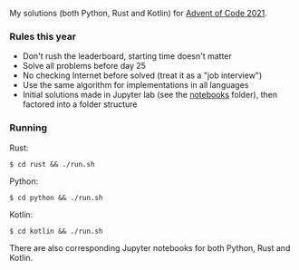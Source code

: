 
My solutions (both Python, Rust and Kotlin) for [Advent of Code 2021](https://adventofcode.com/2021/about).

### Rules this year
* Don't rush the leaderboard, starting time doesn't matter
* Solve all problems before day 25
* No checking Internet before solved (treat it as a "job interview")
* Use the same algorithm for implementations in all languages
* Initial solutions made in Jupyter lab (see the [notebooks](notebooks) folder), then factored into a folder structure

### Running

Rust:
```
$ cd rust && ./run.sh
```

Python:
```
$ cd python && ./run.sh
```

Kotlin:
```
$ cd kotlin && ./run.sh
```

There are also corresponding Jupyter notebooks for both Python, Rust and Kotlin.
